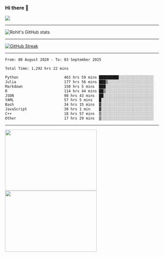 ### Hi there 👋

 ![](https://komarev.com/ghpvc/?username=RohitRathore1&color=blueviolet)

<hr/>

![Rohit's GitHub stats](https://github-readme-stats.vercel.app/api?username=RohitRathore1&show_icons=true&theme=transparent)

<hr/>

[![GitHub Streak](http://github-readme-streak-stats.herokuapp.com?user=RohitRathore1&theme=dark&mode=weekly)](https://git.io/streak-stats)

<hr/>

<!--START_SECTION:waka-->

```txt
From: 08 August 2020 - To: 03 September 2025

Total Time: 1,292 hrs 22 mins

Python                     463 hrs 59 mins █████████░░░░░░░░░░░░░░░░   35.90 %
Julia                      177 hrs 56 mins ███▒░░░░░░░░░░░░░░░░░░░░░   13.77 %
Markdown                   150 hrs 5 mins  ███░░░░░░░░░░░░░░░░░░░░░░   11.61 %
R                          114 hrs 44 mins ██▒░░░░░░░░░░░░░░░░░░░░░░   08.88 %
JSON                       98 hrs 43 mins  ██░░░░░░░░░░░░░░░░░░░░░░░   07.64 %
YAML                       57 hrs 5 mins   █░░░░░░░░░░░░░░░░░░░░░░░░   04.42 %
Bash                       34 hrs 15 mins  ▓░░░░░░░░░░░░░░░░░░░░░░░░   02.65 %
JavaScript                 30 hrs 1 min    ▓░░░░░░░░░░░░░░░░░░░░░░░░   02.32 %
C++                        18 hrs 57 mins  ▒░░░░░░░░░░░░░░░░░░░░░░░░   01.47 %
Other                      17 hrs 29 mins  ▒░░░░░░░░░░░░░░░░░░░░░░░░   01.35 %
```

<!--END_SECTION:waka-->

<hr/>

<p>
  <img src="https://wakatime.com/share/@TeAmp0is0N/3935ee43-08a3-493e-8b95-60c1f9204b15.svg" width="300" height="200">
  <img src="https://wakatime.com/share/@TeAmp0is0N/8717aacc-7340-44e0-abb1-987dc9823fcd.svg" width="300" height="200">
</p>




